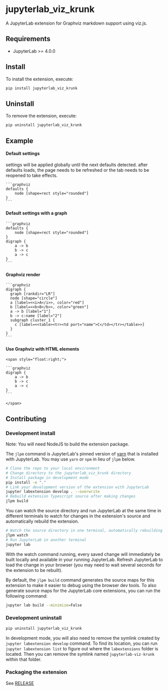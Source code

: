# jupyterlab_viz_krunk

A JupyterLab extension for Graphviz markdown support using viz.js.

## Requirements

- JupyterLab >= 4.0.0

## Install

To install the extension, execute:

```bash
pip install jupyterlab_viz_krunk
```

## Uninstall

To remove the extension, execute:

```bash
pip uninstall jupyterlab_viz_krunk
```

## Example

#### Default settings

settings will be applied globally until the next defaults detected.
after defaults loads, the page needs to be refreshed or the tab needs to be reopened to take effects.

````
```graphviz
defaults {
    node [shape=rect style="rounded"]
}
```
````

#### Default settings with a graph

````
```graphviz
defaults {
    node [shape=rect style="rounded"]
}
digraph {
    a -> b
    b -> c
    a -> c
}
```
````

#### Graphviz render

````
```graphviz
digraph {
  graph [rankdir="LR"]
  node [shape="circle"]
  a [label=<<i>A</i>>, color="red"]
  b [label=<<b>B</b>>, color="green"]
  a -> b [label="1"]
  b -> c:name [label="2"]
  subgraph cluster_1 {
    c [label=<<table><tr><td port="name">C</td></tr></table>>]
  }
}
```
````

#### Use Graphviz with HTML elements

````
<span style="float:right;">

```graphviz
digraph {
    a -> b
    b -> c
    a -> c
}
```

</span>
````

## Contributing

### Development install

Note: You will need NodeJS to build the extension package.

The `jlpm` command is JupyterLab's pinned version of
[yarn](https://yarnpkg.com/) that is installed with JupyterLab. You may use
`yarn` or `npm` in lieu of `jlpm` below.

```bash
# Clone the repo to your local environment
# Change directory to the jupyterlab_viz_krunk directory
# Install package in development mode
pip install -e "."
# Link your development version of the extension with JupyterLab
jupyter labextension develop . --overwrite
# Rebuild extension Typescript source after making changes
jlpm build
```

You can watch the source directory and run JupyterLab at the same time in different terminals to watch for changes in the extension's source and automatically rebuild the extension.

```bash
# Watch the source directory in one terminal, automatically rebuilding when needed
jlpm watch
# Run JupyterLab in another terminal
jupyter lab
```

With the watch command running, every saved change will immediately be built locally and available in your running JupyterLab. Refresh JupyterLab to load the change in your browser (you may need to wait several seconds for the extension to be rebuilt).

By default, the `jlpm build` command generates the source maps for this extension to make it easier to debug using the browser dev tools. To also generate source maps for the JupyterLab core extensions, you can run the following command:

```bash
jupyter lab build --minimize=False
```

### Development uninstall

```bash
pip uninstall jupyterlab_viz_krunk
```

In development mode, you will also need to remove the symlink created by `jupyter labextension develop`
command. To find its location, you can run `jupyter labextension list` to figure out where the `labextensions`
folder is located. Then you can remove the symlink named `jupyterlab-viz-krunk` within that folder.

### Packaging the extension

See [RELEASE](RELEASE.md)
